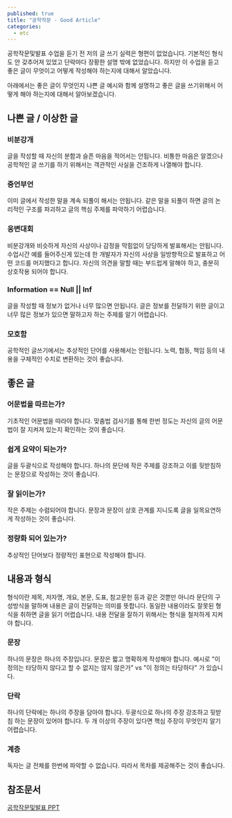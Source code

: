 ```yaml
---
published: true
title: "공학작문 - Good Article"
categories:
  - etc
---
```


공학작문및발표 수업을 듣기 전 저의 글 쓰기 실력은 형편이 없었습니다. 기본적인 형식도 안 갖추어져 있었고 단락마다 장황한 설명 밖에 없었습니다. 하지만 이 수업을 듣고 좋은 글이 무엇이고 어떻게 작성해야 하는지에 대해서 알았습니다.

아래에서는 좋은 글이 무엇인지 나쁜 글 예시와 함께 설명하고 좋은 글을 쓰기위해서 어떻게 해야 하는지에 대해서 알아보겠습니다.





## 나쁜 글 / 이상한 글

### 비분강개
글을 작성할 때 자신의 분함과 슬픈 마음을 적어서는 안됩니다. 비통한 마음은 알겠으나 공학적인 글 쓰기를 하기 위해서는 객관적인 사실을 건조하게 나열해야 합니다.

### 중언부언
이미 글에서 작성한 말을 계속 되풀이 해서는 안됩니다. 같은 말을 되풀이 하면 글의 논리적인 구조를 파괴하고 글의 핵심 주제를 파악하기 어렵습니다.

### 웅변대회
비분강개와 비슷하게 자신의 사상이나 감정을 막힘없이 당당하게 발표해서는 안됩니다. 수업시간 예를 들어주신게 있는데 한 개발자가 자신의 사상을 일방향적으로 발표하고 어떤 코드를 머지했다고 합니다. 자신의 의견을 말할 때는 부드럽게 말해야 하고, 충분히 상호작용 되어야 합니다.

### Information == Null || Inf 
글을 작성할 때 정보가 없거나 너무 많으면 안됩니다. 글은 정보를 전달하기 위한 글이고 너무 많은 정보가 있으면 말하고자 하는 주제를 알기 어렵습니다.

### 모호함
공학적인 글쓰기에서는 추상적인 단어를 사용해서는 안됩니다. 노력, 협동, 책임 등의 내용을 구체적인 수치로 변환하는 것이 좋습니다.






## 좋은 글

### 어문법을 따르는가?
기초적인 어문법을 따라야 합니다. 맞춤법 검사기를 통해 한번 정도는 자신의 글의 어문법이 잘 지켜져 있는지 확인하는 것이 좋습니다.

### 쉽게 요약이 되는가?
글을 두괄식으로 작성해야 합니다. 하나의 문단에 작은 주제를 강조하고 이를 뒷받침하는 문장으로 작성하는 것이 좋습니다.

### 잘 읽이는가?
작은 주제는 수렴되어야 합니다. 문장과 문장이 상호 관계를 지니도록 글을 일목요연하게 작성하는 것이 좋습니다.

### 정량화 되어 있는가?
추상적인 단어보다 정량적인 표현으로 작성해야 합니다. 





## 내용과 형식
형식이란 제목, 저자명, 개요, 본문, 도표, 참고문헌 등과 같은 것뿐만 아니라 문단의 구성방식을 말하며 내용은 글이 전달하는 의미를 뜻합니다. 동일한 내용이라도 잘못된 형식을 취하면 글을 읽기 어렵습니다. 내용 전달을 잘하기 위해서는 형식을 철저하게 지켜야 합니다.

### 문장
하나의 문장은 하나의 주장입니다. 문장은 짧고 명확하게 작성해야 합니다. 예시로 "이 정의는 타당하지 않다고 할 수 없지는 않지 않은가" vs "이 정의는 타당하다" 가 있습니다. 

### 단락
하나의 단락에는 하나의 주장을 담아야 합니다. 두괄식으로 하나의 주장 강조하고 뒷받침 하는 문장이 있어야 합니다. 두 개 이상의 주장이 있다면 핵심 주장이 무엇인지 알기 어렵습니다.

### 계층
독자는 글 전체를 한번에 파악할 수 없습니다. 따라서 목차를 제공해주는 것이 좋습니다.


## 참조문서
[공학작문및발표 PPT](https://docs.google.com/presentation/d/1mLSKbYj7I9K_570BG4pzjRvk4R3QA2G6q5caNvKHQ38/edit#slide=id.p1)